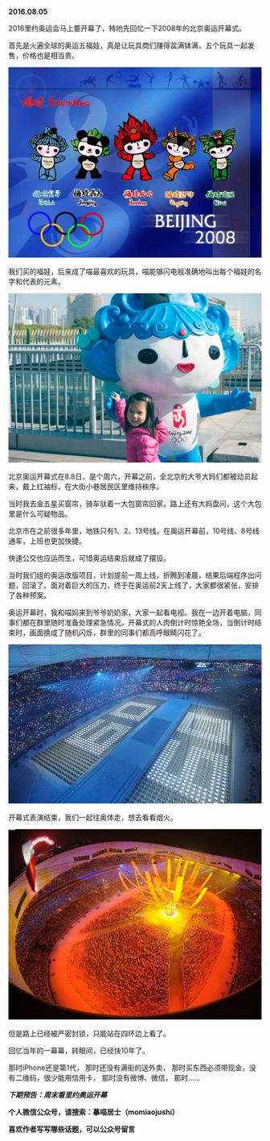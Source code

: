 
          
            
**2016.08.05**

2016里约奥运会马上要开幕了，特地先回忆一下2008年的北京奥运开幕式。

首先是火遍全球的奥运五福娃，真是让玩具商们赚得盆满钵满，五个玩具一起发售，价格也是相当贵。




![](img/51001-74e152fcd9b7ae9d.jpg)




我们买的福娃，后来成了喵最喜欢的玩具，喵能够闪电般准确地叫出每个福娃的名字和代表的元素。




![](img/51001-9bb02b802c601998.jpg)




北京奥运开幕式在8.8日，是个周六，开幕之前，全北京的大爷大妈们都被动员起来，戴上红袖标，在大街小巷居民区里维持秩序。

当时我去金五星买窗帘，骑车驮着一大包窗帘回家，路上还有大妈盘问，这个大包里是什么可疑物品。

北京市在之前很多年里，地铁只有1、2、13号线，在奥运开幕前，10号线、8号线通车，上班也更加快捷。

快速公交也应运而生，可惜奥运结束后就成了摆设。

当时我们组的奥运改版项目，计划提前一周上线，折腾到凌晨，结果后端程序出问题，回滚了。面对着巨大的压力，终于在奥运前2天上线了，大家都很紧张，安排了各种预案。

奥运开幕时，我和喵妈来到爷爷奶奶家，大家一起看电视。我在一边开着电脑，同事们都在群里随时准备处理紧急情况。开幕式的人肉倒计时惊艳全场，当倒计时结束时，画面换成了随机闪烁，群里的同事们都高呼眼睛闪花了。




![](img/51001-0247ee54c4b6e850.jpg)




开幕式表演结束，我们一起往奥体走，想去看看烟火。




![](img/51001-7ff1cca95b14bfc8.jpg)




但是路上已经被严密封锁，只能站在四环边上看了。

回忆当年的一幕幕，转眼间，已经快10年了。

那时iPhone还是第1代，
那时还没有满街的送外卖，
那时买东西必须带现金，没有二维码，很少能用信用卡，
那时没有微博、微信，
那时......


***下期预告：周末看里约奥运开幕***


**个人微信公众号，请搜索：摹喵居士（momiaojushi）**

**喜欢作者写写哪些话题，可以公众号留言**

          
        